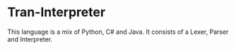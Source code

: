 # Tran-Interpreter
This language is a mix of Python, C# and Java. It consists of a Lexer, Parser and Interpreter. 
